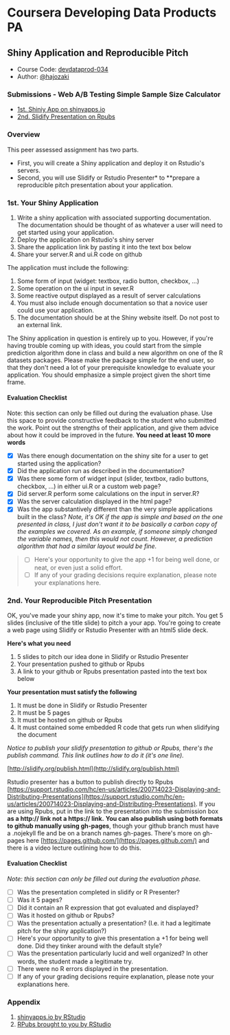 Coursera Developing Data Products PA
===
## Shiny Application and Reproducible Pitch
- Course Code: [devdataprod-034](https://class.coursera.org/devdataprod-034/human_grading/view/courses/975222/assessments/5/submissions)
- Author: [@hajozaki](https://twitter.com/)

### Submissions - Web A/B Testing Simple Sample Size Calculator
- [1st. Shiniy App on shinyapps.io](https://hajozaki.shinyapps.io/csr_ddp_pa)
- [2nd. Slidify Presentation on Rpubs]()

### Overview

This peer assessed assignment has two parts.   

- First, you will create a Shiny application and deploy it on Rstudio's servers.
- Second, you will use Slidify or Rstudio Presenter* to **prepare a reproducible pitch presentation about your application.

### 1st. Your Shiny Application

1. Write a shiny application with associated supporting documentation. The documentation should be thought of as whatever a user will need to get started using your application.
2. Deploy the application on Rstudio's shiny server
3. Share the application link by pasting it into the text box below
4. Share your server.R and ui.R code on github

The application must include the following:

1. Some form of input (widget: textbox, radio button, checkbox, ...)
2. Some operation on the ui input in sever.R
3. Some reactive output displayed as a result of server calculations
4. You must also include enough documentation so that a novice user could use your application.
5. The documentation should be at the Shiny website itself. Do not post to an external link.

The Shiny application in question is entirely up to you. However, if you're having trouble coming up with ideas, you could start from the simple prediction algorithm done in class and build a new algorithm on one of the R datasets packages. Please make the package simple for the end user, so that they don't need a lot of your prerequisite knowledge to evaluate your application. You should emphasize a simple project given the short time frame.

#### Evaluation Checklist

Note: this section can only be filled out during the evaluation phase.
Use this space to provide constructive feedback to the student who submitted the work. Point out the strengths of their application, and give them advice about how it could be improved in the future.
**You need at least 10 more words**

- [x] Was there enough documentation on the shiny site for a user to get started using the application?
- [x] Did the application run as described in the documentation?
- [x] Was there some form of widget input (slider, textbox, radio buttons, checkbox, ...) in either ui.R or a custom web page?
- [x] Did server.R perform some calculations on the input in server.R?
- [x] Was the server calculation displayed in the html page?
- [x] Was the app substantively different than the very simple applications built in the class?
 *Note, it's OK if the app is simple and based on the one presented in class, I just don't want it to be basically a carbon copy of the examples we covered. As an example, if someone simply changed the variable names, then this would not count. However, a prediction algorithm that had a similar layout would be fine.*
>- [ ] Here's your opportunity to give the app +1 for being well done, or neat, or even just a solid effort.
>- [ ] If any of your grading decisions require explanation, please note your explanations here.


### 2nd. Your Reproducible Pitch Presentation

OK, you've made your shiny app, now it's time to make your pitch. You get 5 slides (inclusive of the title slide)  to pitch a your app. You're going to create a web page using Slidify or Rstudio Presenter with an html5 slide deck.

**Here's what you need**

1. 5 slides to pitch our idea done in Slidify or Rstudio Presenter
2. Your presentation pushed to github or Rpubs
3. A link to your github or Rpubs presentation pasted into the text box below

**Your presentation must satisfy the following**

1. It must be done in Slidify or Rstudio Presenter
2. It must be 5 pages
3. It must be hosted on github or Rpubs
4. It must contained some embedded R code that gets run when slidifying the document

*Notice to publish your slidify presentation to github or Rpubs, there's the publish command. This link outlines how to do it (it's one line).*

[http://slidify.org/publish.html](http://slidify.org/publish.html)

Rstudio presenter has a button to publish directly to Rpubs [https://support.rstudio.com/hc/en-us/articles/200714023-Displaying-and-Distributing-Presentations](https://support.rstudio.com/hc/en-us/articles/200714023-Displaying-and-Distributing-Presentations). If you are using Rpubs, put in the link to the presentation into the submission box **as a http:// link not a https:// link.**
**You can also publish using both formats to github manually using gh-pages**, though your github branch must have a .nojekyll fle and be on a branch names gh-pages. There's more on gh-pages here [https://pages.github.com/](https://pages.github.com/)  and there is a video lecture outlining how to do this.

#### Evaluation Checklist

*Note: this section can only be filled out during the evaluation phase.*  

- [ ] Was the presentation completed in slidify or R Presenter?
- [ ] Was it 5 pages?
- [ ] Did it contain an R expression that got evaluated and displayed?
- [ ] Was it hosted on github or Rpubs?
-  [ ] Was the presentation actually a presentation? (I.e. it had a legitimate pitch for the shiny application?)
- [ ] Here's your opportunity to give this presentation a +1 for being well done. Did they tinker around with the default style?
- [ ] Was the presentation particularly lucid and well organized? In other words, the student made a legitimate try.
- [ ] There were no R errors displayed in the presentation.
- [ ] If any of your grading decisions require explanation, please note your explanations here.

### Appendix
1. [shinyapps.io by RStudio](https://www.shinyapps.io/)
2. [RPubs  brought to you by RStudio](http://rpubs.com/)
